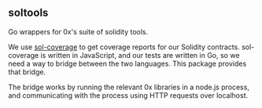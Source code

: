 soltools
---

Go wrappers for 0x's suite of solidity tools.

We use [sol-coverage](https://sol-coverage.com/) to get coverage reports for our Solidity contracts. sol-coverage is written in JavaScript, and our tests are written in Go, so we need a way to bridge between the two languages. This package provides that bridge.

The bridge works by running the relevant 0x libraries in a node.js process, and communicating with the process using HTTP requests over localhost.
